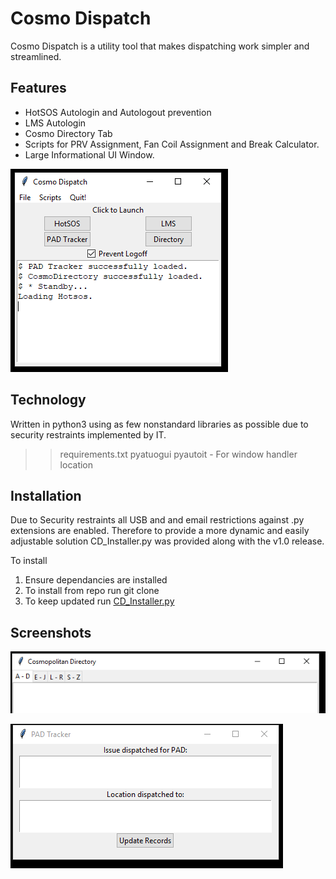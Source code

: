 # Cosmo Dispatch

Cosmo Dispatch is a utility tool that makes dispatching work simpler and streamlined.

## Features
* HotSOS Autologin and Autologout prevention
* LMS Autologin
* Cosmo Directory Tab
* Scripts for PRV Assignment, Fan Coil Assignment and Break Calculator.
* Large Informational UI Window.

![Main_UI](/screenshots/main_ui_w_info.png "Main UI Screen")

## Technology
Written in python3 using as few nonstandard libraries as possible due to security restraints implemented by IT. 
>> requirements.txt
>> pyatuogui
>> pyautoit - For window handler location

## Installation
Due to Security restraints all USB and and email restrictions against .py extensions are enabled. Therefore to provide a more dynamic and easily adjustable solution CD_Installer.py was provided along with the v1.0 release.

To install
1) Ensure dependancies are installed
2) To install from repo run git clone
3) To keep updated run [CD_Installer.py](/CD_Installer.py)

## Screenshots
![Directory](/screenshots/directory_ui.png "Directory Screen")

![PAD_Tracker](/screenshots/pad_tracker.png "PAD Tracker Screen")